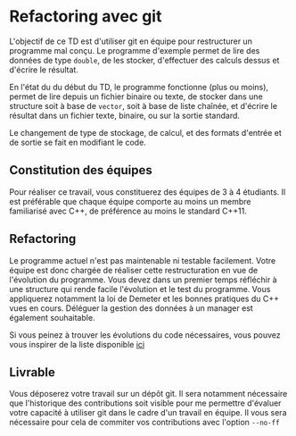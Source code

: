 # Refactoring avec git

L'objectif de ce TD est d'utiliser git en équipe pour restructurer un programme mal conçu. Le programme d'exemple permet de lire des données de type `double`, de les stocker, d'effectuer des calculs dessus et d'écrire le résultat.

En l'état du du début du TD, le programme fonctionne (plus ou moins), permet de lire depuis un fichier binaire ou texte, de stocker dans une structure soit à base de `vector`, soit à base de liste chaînée, et d'écrire le résultat dans un fichier texte, binaire, ou sur la sortie standard.

Le changement de type de stockage, de calcul, et des formats d'entrée et de sortie se fait en modifiant le code.

## Constitution des équipes

Pour réaliser ce travail, vous constituerez des équipes de 3 à 4 étudiants. Il est préférable que chaque équipe comporte au moins un membre familiarisé avec C++, de préférence au moins le standard C++11.

## Refactoring

Le programme actuel n'est pas maintenable ni testable facilement. Votre équipe est donc chargée de réaliser cette restructuration en vue de l'évolution du programme. Vous devez dans un premier temps réfléchir à une structure qui rende facile l'évolution et le test du programme. Vous appliquerez notamment la loi de Demeter et les bonnes pratiques du C++ vues en cours. Déléguer la gestion des données à un manager est également souhaitable.

Si vous peinez à trouver les évolutions du code nécessaires, vous pouvez vous inspirer de la liste disponible [ici](TODO.md)

## Livrable

Vous déposerez votre travail sur un dépôt git. Il sera notamment nécessaire que l'historique des contributions soit visible pour me permettre d'évaluer votre capacité à utiliser git dans le cadre d'un travail en équipe. Il vous sera nécessaire pour cela de commiter vos contributions avec l'option `--no-ff`
